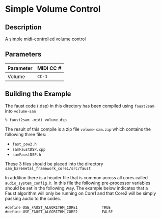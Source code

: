 # Simple Volume Control

## Description

A simple midi-controlled volume control

## Parameters

Parameter | MIDI CC #
----------|-----------
Volume    | `CC-1`


## Building the Example

The faust code (.dsp) in this directory has been compiled using `faust2sam` into `volume-sam`

```
% faust2sam -midi volume.dsp
```

The result of this compile is a zip file `volume-sam.zip` which contains the following three files:

  - `fast_pow2.h`
  - `samFaustDSP.cpp`
  - `samFaustDSP.h`

These 3 files should be placed into the directory `sam_baremetal_framework_core1/src/faust`

In addition there is a header file that is common across all cores called `audio_system_config.h`. In this file the following pre-processor variables should be set in the following way. The example below indicates that a Faust algorithm will only be running on Core1 and that Core2 will be simply passing audio to the codec. 

```
#define USE_FAUST_ALGORITHM_CORE1           TRUE
#define USE_FAUST_ALGORITHM_CORE2           FALSE
```
